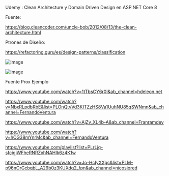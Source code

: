 Udemy : Clean Architecture y Domain Driven Design en ASP.NET Core 8

Fuente: 

https://blog.cleancoder.com/uncle-bob/2012/08/13/the-clean-architecture.html

Ptrones de Diseño: 

https://refactoring.guru/es/design-patterns/classification

![image](https://github.com/sebatucco/IntroduccionCleanArchitectureE3/assets/4566043/33991b8f-fe34-421f-b3ee-1f31e0bc3930)

![image](https://github.com/sebatucco/IntroduccionCleanArchitectureE3/assets/4566043/08c1a038-aa79-4f54-97df-a952fc73ce24)


Fuente Prox Ejemplo

https://www.youtube.com/watch?v=1tTbsCY6r0I&ab_channel=hdeleon.net

https://www.youtube.com/watch?v=NbxRLpdbRbE&list=PLOnQtvVd3KITZzHS8Va1UuhNU85qSWNmn&ab_channel=FernandoVentura

https://www.youtube.com/watch?v=AjZv_XL4b-A&ab_channel=Franramdev

https://www.youtube.com/watch?v=hCG38mYnrMc&ab_channel=FernandoVentura

https://www.youtube.com/playlist?list=PLrLjq-sfcigjWFheRNRZxhNAHIk6z4K1w

https://www.youtube.com/watch?v=Jo-HcIyXXgc&list=PLM-p96nOrGcbqbL_A29b0z3KUXdq2_fpn&ab_channel=nicosiored
